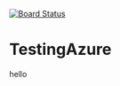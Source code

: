 [![Board Status](https://dev.azure.com/SouthernGameDevs/1b50f737-dc0e-4eb8-9eee-aa9dd93a45e7/77d8378f-3063-4cf4-9eeb-91b38038283c/_apis/work/boardbadge/b404e1c7-7b37-43aa-b439-e04c9fb950df)](https://dev.azure.com/SouthernGameDevs/1b50f737-dc0e-4eb8-9eee-aa9dd93a45e7/_boards/board/t/77d8378f-3063-4cf4-9eeb-91b38038283c/Microsoft.RequirementCategory)
# TestingAzure

hello